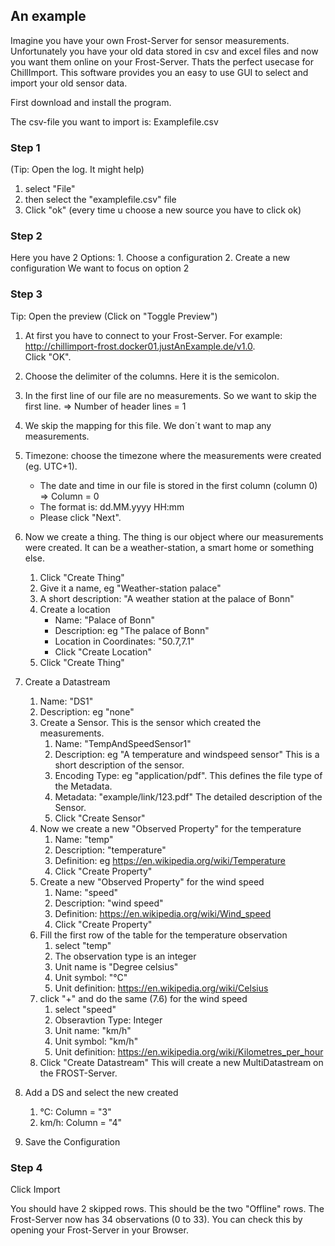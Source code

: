 ## An example

Imagine you have your own Frost-Server for sensor measurements. Unfortunately you have your old data stored in csv and excel files and now you want them online on your Frost-Server.
Thats the perfect usecase for ChillImport. This software provides you an easy to use GUI to select and import your old sensor data.

First download and install the program.

The csv-file you want to import is: Examplefile.csv

### Step 1 
(Tip: Open the log. It might help)
1.	select "File"
2.	then select the "examplefile.csv" file 
3.	Click "ok" (every time u choose a new source you have to click ok)

### Step 2
Here you have 2 Options:
	1.	Choose a configuration
	2.	Create a new configuration
We want to focus on option 2

### Step 3
Tip: Open the preview (Click on "Toggle Preview")

1.	At first you have to connect to your Frost-Server. For example: <http://chillimport-frost.docker01.justAnExample.de/v1.0>. \
	Click "OK".
   
2.	Choose the delimiter of the columns. Here it is the semicolon.

3.	In the first line of our file are no measurements.
	So we want to skip the first line. => Number of header lines = 1
   
4.	We skip the mapping for this file. We don´t want to map any measurements.

5.	Timezone: choose the timezone where the measurements were created  (eg. UTC+1).
	* The date and time in our file is stored in the first column (column 0) => Column = 0
	* The format is: dd.MM.yyyy HH:mm 
	* Please click "Next".
	
6.	Now we create a thing. The thing is our object where our measurements were created. It can be a weather-station, a smart home or something else. 
	1.	Click "Create Thing"
	2.	Give it a name, eg "Weather-station palace"
	3.	A short description: "A weather station at the palace of Bonn"
	4.	Create a location
		* Name: "Palace of Bonn"
		* Description: eg "The palace of Bonn"
		* Location in Coordinates: "50.7,7.1"
		* Click "Create Location"
	5.	Click "Create Thing"
	
7.	Create a Datastream
	1.	Name: "DS1"
	2.	Description: eg "none"
	3.	Create a Sensor. This is the sensor which created the measurements.
		1.	Name: "TempAndSpeedSensor1"
		2.	Description: eg "A temperature and windspeed sensor" This is a short description of the sensor.
		3.	Encoding Type: eg "application/pdf". This defines the file type of the Metadata.
		4.	Metadata: "example/link/123.pdf" The detailed description of the Sensor.
		5.	Click "Create Sensor"
	4.	Now we create a new "Observed Property" for the temperature
		1.	Name: "temp"
		2.	Description: "temperature"
		3.	Definition: eg <https://en.wikipedia.org/wiki/Temperature>
		4.	Click "Create Property"
	5.	Create a new "Observed Property" for the wind speed
		1.	Name: "speed"
		2.	Description: "wind speed"
		3.	Definition: <https://en.wikipedia.org/wiki/Wind_speed>
		4.	Click "Create Property"
	6.	Fill the first row of the table for the temperature observation
		1.	select "temp"
		2.	The observation type is an integer
		3.	Unit name is "Degree celsius"
		4.	Unit symbol: "°C"
		5.	Unit definition: <https://en.wikipedia.org/wiki/Celsius>
	7.	click "+" and do the same (7.6) for the wind speed
		1.	select "speed"
		2.	Obseravtion Type: Integer
		3.	Unit name: "km/h"
		4.	Unit symbol: "km/h"
		5.	Unit definition: <https://en.wikipedia.org/wiki/Kilometres_per_hour>
	8.	Click "Create Datastream" This will create a new MultiDatastream on the FROST-Server. 
	
8.	Add a DS and select the new created 
	1.	°C: Column = "3"
	2.	km/h: Column = "4"
	
9.	Save the Configuration

### Step 4
Click Import

You should have 2 skipped rows. This should be the two "Offline" rows.
The Frost-Server now has 34 observations (0 to 33).
You can check this by opening your Frost-Server in your Browser. 